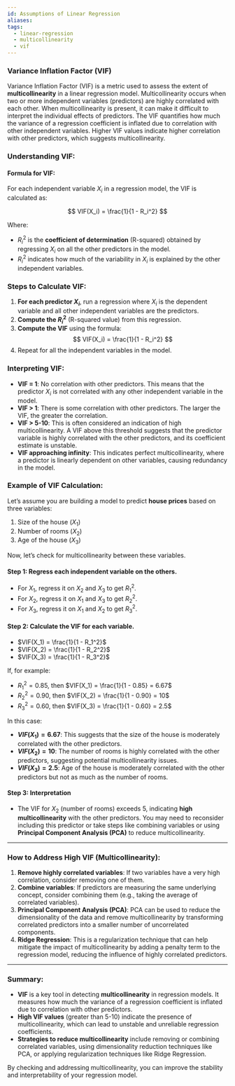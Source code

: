 ```yaml
---
id: Assumptions of Linear Regression
aliases: 
tags:
  - linear-regression
  - multicollinearity
  - vif
---
```

### **Variance Inflation Factor (VIF)**

Variance Inflation Factor (VIF) is a metric used to assess the extent of **multicollinearity** in a linear regression model. Multicollinearity occurs when two or more independent variables (predictors) are highly correlated with each other. When multicollinearity is present, it can make it difficult to interpret the individual effects of predictors.
The VIF quantifies how much the variance of a regression coefficient is inflated due to correlation with other independent variables. Higher VIF values indicate higher correlation with other predictors, which suggests multicollinearity.

### **Understanding VIF:**

#### **Formula for VIF**:

For each independent variable $X_i$ in a regression model, the VIF is calculated as:

$$
VIF(X_i) = \frac{1}{1 - R_i^2}
$$

Where:
- $R_i^2$ is the **coefficient of determination** (R-squared) obtained by regressing $X_i$ on all the other predictors in the model.
- $R_i^2$ indicates how much of the variability in $X_i$ is explained by the other independent variables.

### **Steps to Calculate VIF**:

1. **For each predictor $X_i$**, run a regression where $X_i$ is the dependent variable and all other independent variables are the predictors.
2. **Compute the $R_i^2$** (R-squared value) from this regression.
3. **Compute the VIF** using the formula:  
   $$
VIF(X_i) = \frac{1}{1 - R_i^2}
$$
4. Repeat for all the independent variables in the model.

### **Interpreting VIF**:

- **VIF = 1**: No correlation with other predictors. This means that the predictor $X_i$ is not correlated with any other independent variable in the model.
- **VIF > 1**: There is some correlation with other predictors. The larger the VIF, the greater the correlation.
- **VIF > 5-10**: This is often considered an indication of high multicollinearity. A VIF above this threshold suggests that the predictor variable is highly correlated with the other predictors, and its coefficient estimate is unstable.
- **VIF approaching infinity**: This indicates perfect multicollinearity, where a predictor is linearly dependent on other variables, causing redundancy in the model.

### **Example of VIF Calculation**:

Let’s assume you are building a model to predict **house prices** based on three variables:
1. Size of the house ($X_1$)
2. Number of rooms ($X_2$)
3. Age of the house ($X_3$)

Now, let’s check for multicollinearity between these variables.

#### **Step 1**: Regress each independent variable on the others.

- For $X_1$, regress it on $X_2$ and $X_3$ to get $R_1^2$.
- For $X_2$, regress it on $X_1$ and $X_3$ to get $R_2^2$.
- For $X_3$, regress it on $X_1$ and $X_2$ to get $R_3^2$.

#### **Step 2**: Calculate the VIF for each variable.

- $VIF(X_1) = \frac{1}{1 - R_1^2}$
- $VIF(X_2) = \frac{1}{1 - R_2^2}$
- $VIF(X_3) = \frac{1}{1 - R_3^2}$

If, for example:
- $R_1^2 = 0.85$, then $VIF(X_1) = \frac{1}{1 - 0.85} = 6.67$
- $R_2^2 = 0.90$, then $VIF(X_2) = \frac{1}{1 - 0.90} = 10$
- $R_3^2 = 0.60$, then $VIF(X_3) = \frac{1}{1 - 0.60} = 2.5$

In this case:
- **$VIF(X_1) = 6.67$**: This suggests that the size of the house is moderately correlated with the other predictors.
- **$VIF(X_2) = 10$**: The number of rooms is highly correlated with the other predictors, suggesting potential multicollinearity issues.
- **$VIF(X_3) = 2.5$**: Age of the house is moderately correlated with the other predictors but not as much as the number of rooms.

#### **Step 3**: Interpretation
- The VIF for $X_2$ (number of rooms) exceeds 5, indicating **high multicollinearity** with the other predictors. You may need to reconsider including this predictor or take steps like combining variables or using **Principal Component Analysis (PCA)** to reduce multicollinearity.

---

### **How to Address High VIF (Multicollinearity)**:

1. **Remove highly correlated variables**: If two variables have a very high correlation, consider removing one of them.
2. **Combine variables**: If predictors are measuring the same underlying concept, consider combining them (e.g., taking the average of correlated variables).
3. **Principal Component Analysis (PCA)**: PCA can be used to reduce the dimensionality of the data and remove multicollinearity by transforming correlated predictors into a smaller number of uncorrelated components.
4. **Ridge Regression**: This is a regularization technique that can help mitigate the impact of multicollinearity by adding a penalty term to the regression model, reducing the influence of highly correlated predictors.

---

### **Summary**:

- **VIF** is a key tool in detecting **multicollinearity** in regression models. It measures how much the variance of a regression coefficient is inflated due to correlation with other predictors.
- **High VIF values** (greater than 5-10) indicate the presence of multicollinearity, which can lead to unstable and unreliable regression coefficients.
- **Strategies to reduce multicollinearity** include removing or combining correlated variables, using dimensionality reduction techniques like PCA, or applying regularization techniques like Ridge Regression.

By checking and addressing multicollinearity, you can improve the stability and interpretability of your regression model.
